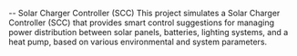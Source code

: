 -- Solar Charger Controller (SCC)
This project simulates a Solar Charger Controller (SCC) that provides smart control suggestions for managing power distribution between solar panels, batteries, lighting systems, and a heat pump, based on various environmental and system parameters.

